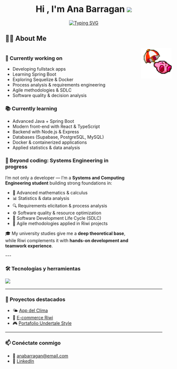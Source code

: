 <h1 align="center"><b>Hi , I'm Ana Barragan </b><img src="https://media.giphy.com/media/hvRJCLFzcasrR4ia7z/giphy.gif" width="35"></h1>

<p align="center">
  <a href="https://github.com/DenverCoder1/readme-typing-svg">
    <img src="https://readme-typing-svg.herokuapp.com?font=Roboto+Mono&pause=1000&color=C0C0C0&center=true&vCenter=true&width=800&height=60&lines=Systems+Engineering+student+%40+UNAL;Coder+%40+Riwi;Knowledge+devourer;Problem+solver+—+mine+%26+others';Critical+thinker%2C+proactive+%26+productive;Always+automating+processes" alt="Typing SVG" />
  </a>
</p>

## 👩‍💻 About Me

<div align="left">

  <div style="display: flex; align-items: flex-start; justify-content: space-between;">

  <div>

  ### 🚀 Currently working on  
  - Developing fullstack apps  
  - Learning Spring Boot  
  - Exploring Sequelize & Docker  
  - Process analysis & requirements engineering  
  - Agile methodologies & SDLC  
  - Software quality & decision analysis  

  ### 📚 Currently learning  
  - Advanced Java + Spring Boot  
  - Modern front-end with React & TypeScript  
  - Backend with Node.js & Express  
  - Databases (Supabase, PostgreSQL, MySQL)  
  - Docker & containerized applications  
  - Applied statistics & data analysis  

  ### 🧩 Beyond coding: Systems Engineering in progress  
  I’m not only a developer — I’m a **Systems and Computing Engineering student** building strong foundations in:  

  - 📐 Advanced mathematics & calculus  
  - 📊 Statistics & data analysis  
  - 🔍 Requirements elicitation & process analysis  
  - ⚙️ Software quality & resource optimization  
  - 🔄 Software Development Life Cycle (SDLC)  
  - 🚀 Agile methodologies applied in Riwi projects  

  🎓 My university studies give me a **deep theoretical base**, while Riwi complements it with **hands-on development and teamwork experience**.  

  </div>

  <div>
    <img src="./assets/kirbi1.gif" alt="kirby" width="200" style="margin-left: 30px;">
  </div>

  </div>
</div>
---

### 🛠️ Tecnologías y herramientas
<p align="left">
  <img src="https://skillicons.dev/icons?i=html,css,js,python,java,nodejs,git,github" />
</p>

---

### 📌 Proyectos destacados
- 🌤️ [App del Clima](https://github.com/tuusuario/app-clima)  
- 🛒 [E-commerce Riwi](https://github.com/tuusuario/ecommerce-riwi)  
- 🎮 [Portafolio Undertale Style](https://github.com/tuusuario/undertale-portfolio)  

---

### 📫 Conéctate conmigo
- 📧 anabarragan@email.com  
- 💼 [LinkedIn](https://linkedin.com/in/tuusuario)  
